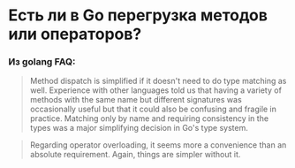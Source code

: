# Есть ли в Go перегрузка методов или операторов?

### Из  golang FAQ:
> Method dispatch is simplified if it doesn't need to do type matching as well. Experience with other languages told us that having a variety of methods with the same name but different signatures was occasionally useful but that it could also be confusing and fragile in practice. Matching only by name and requiring consistency in the types was a major simplifying decision in Go's type system.

> Regarding operator overloading, it seems more a convenience than an absolute requirement. Again, things are simpler without it.
